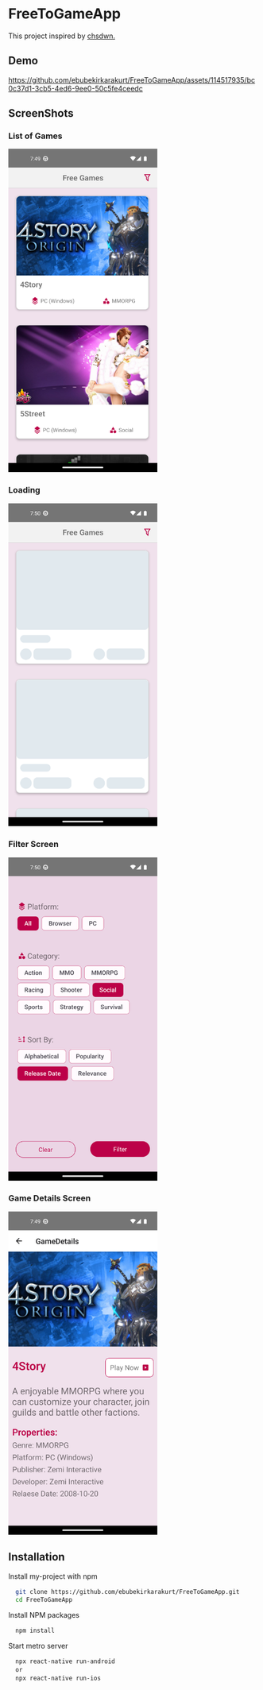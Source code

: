 # FreeToGameApp
This project inspired by [chsdwn.](https://github.com/chsdwn/FreeToGameApp)

## Demo
https://github.com/ebubekirkarakurt/FreeToGameApp/assets/114517935/bc0c37d1-3cb5-4ed6-9ee0-50c5fe4ceedc

## ScreenShots

<div>
  <h3>List of Games </h3>
  <img src="./assets/homescreen.png" width="300">
</div>

<div>
  <h3>Loading </h3>
  <img src="./assets/skeleton.png" width="300">
</div>

<div>
  <h3>Filter Screen </h3>
  <img src="./assets/gamefilterscreen.png" width="300">
</div>

<div>
  <h3>Game Details Screen  </h3>
  <img src="./assets/gamedetailscreen.png" width="300">
</div>

## Installation

Install my-project with npm

```bash
  git clone https://github.com/ebubekirkarakurt/FreeToGameApp.git
  cd FreeToGameApp
```
Install NPM packages
 
```bash
  npm install
```
Start metro server
 
```bash
  npx react-native run-android
  or
  npx react-native run-ios
```
